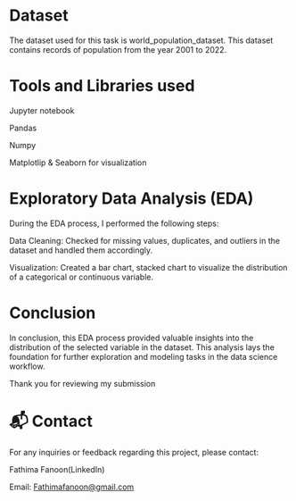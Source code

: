 # Dataset
The dataset used for this task is world_population_dataset. This dataset contains records of population from the year 2001 to 2022.

# Tools and Libraries used
Jupyter notebook

Pandas

Numpy

Matplotlip & Seaborn for visualization

# Exploratory Data Analysis (EDA)
During the EDA process, I performed the following steps:

Data Cleaning: Checked for missing values, duplicates, and outliers in the dataset and handled them accordingly.

Visualization: Created a bar chart, stacked chart to visualize the distribution of a categorical or continuous variable.

# Conclusion
In conclusion, this EDA process provided valuable insights into the distribution of the selected variable in the dataset. This analysis lays the foundation for further exploration and modeling tasks in the data science workflow.

Thank you for reviewing my submission

# 📬 Contact
For any inquiries or feedback regarding this project, please contact:

Fathima Fanoon(LinkedIn)

Email: Fathimafanoon@gmail.com
